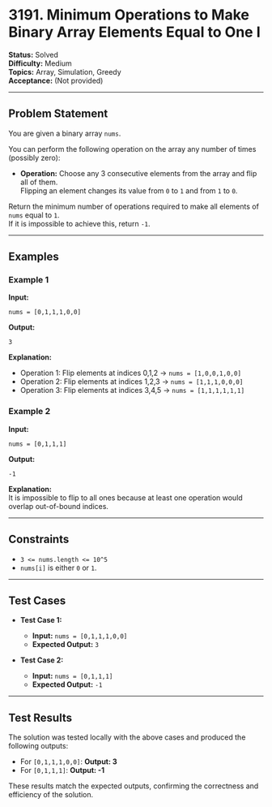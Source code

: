 # 3191. Minimum Operations to Make Binary Array Elements Equal to One I

**Status:** Solved  
**Difficulty:** Medium  
**Topics:** Array, Simulation, Greedy  
**Acceptance:** (Not provided)

---

## Problem Statement

You are given a binary array `nums`.

You can perform the following operation on the array any number of times (possibly zero):

- **Operation:** Choose any 3 consecutive elements from the array and flip all of them.  
  Flipping an element changes its value from `0` to `1` and from `1` to `0`.

Return the minimum number of operations required to make all elements of `nums` equal to `1`.  
If it is impossible to achieve this, return `-1`.

---

## Examples

### Example 1

**Input:**  
```
nums = [0,1,1,1,0,0]
```

**Output:**  
```
3
```

**Explanation:**  
- Operation 1: Flip elements at indices 0,1,2 → `nums = [1,0,0,1,0,0]`
- Operation 2: Flip elements at indices 1,2,3 → `nums = [1,1,1,0,0,0]`
- Operation 3: Flip elements at indices 3,4,5 → `nums = [1,1,1,1,1,1]`

### Example 2

**Input:**  
```
nums = [0,1,1,1]
```

**Output:**  
```
-1
```

**Explanation:**  
It is impossible to flip to all ones because at least one operation would overlap out-of-bound indices.

---

## Constraints

- `3 <= nums.length <= 10^5`
- `nums[i]` is either `0` or `1`.

---

## Test Cases

- **Test Case 1:**  
  - **Input:** `nums = [0,1,1,1,0,0]`  
  - **Expected Output:** `3`

- **Test Case 2:**  
  - **Input:** `nums = [0,1,1,1]`  
  - **Expected Output:** `-1`

---

## Test Results

The solution was tested locally with the above cases and produced the following outputs:

- For `[0,1,1,1,0,0]`: **Output: 3**
- For `[0,1,1,1]`: **Output: -1**

These results match the expected outputs, confirming the correctness and efficiency of the solution.
